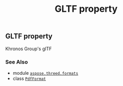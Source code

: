 ﻿---
title: GLTF property
second_title: Aspose.3D for Python via .NET API References
description: 
type: docs
weight: 300
url: /python-net/aspose.threed.formats/pdfformat/gltf/
is_root: false
---

## GLTF property


Khronos Group's glTF

### See Also
* module [`aspose.threed.formats`](../../)
* class [`PdfFormat`](/3d/python-net/aspose.threed.formats/pdfformat)
